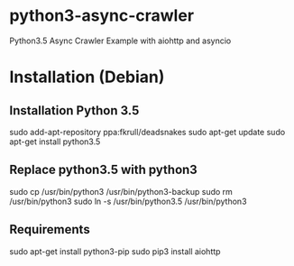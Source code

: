 # python3-async-crawler
Python3.5 Async Crawler Example with aiohttp and asyncio


# Installation (Debian)

## Installation Python 3.5
sudo add-apt-repository ppa:fkrull/deadsnakes
sudo apt-get update
sudo apt-get install python3.5

## Replace python3.5 with python3
sudo cp /usr/bin/python3 /usr/bin/python3-backup
sudo rm /usr/bin/python3
sudo ln -s /usr/bin/python3.5 /usr/bin/python3

## Requirements
sudo apt-get install python3-pip
sudo pip3 install aiohttp